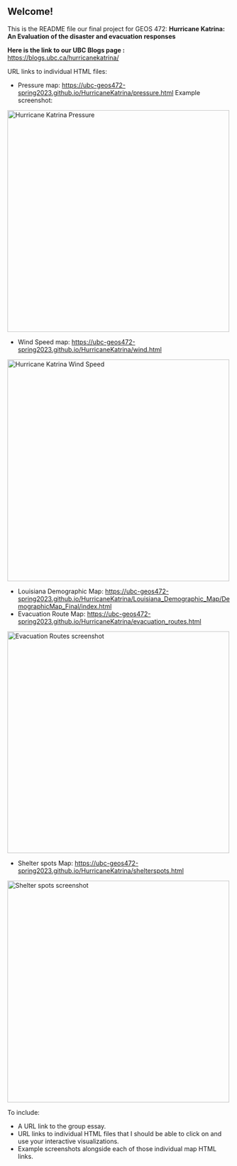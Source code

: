 ## Welcome!

This is the README file our final project for GEOS 472: **Hurricane Katrina: An Evaluation of the disaster and evacuation responses**

**Here is the link to our UBC Blogs page :** https://blogs.ubc.ca/hurricanekatrina/

URL links to individual HTML files:
* Pressure map: https://ubc-geos472-spring2023.github.io/HurricaneKatrina/pressure.html
Example screenshot:
<p> <img src="https://ubc-geos472-spring2023.github.io/HurricaneKatrina/Katrinapressure.png" width="500" title="Hurricane Katrina Pressure"> </p>


* Wind Speed map: https://ubc-geos472-spring2023.github.io/HurricaneKatrina/wind.html
<p> <img src="https://ubc-geos472-spring2023.github.io/HurricaneKatrina/Katrinawindspeed.png" width="500" title="Hurricane Katrina Wind Speed"> </p>

* Louisiana Demographic Map: https://ubc-geos472-spring2023.github.io/HurricaneKatrina/Louisiana_Demographic_Map/DemographicMap_Final/index.html
* Evacuation Route Map: https://ubc-geos472-spring2023.github.io/HurricaneKatrina/evacuation_routes.html

<p> <img src="https://ubc-geos472-spring2023.github.io/HurricaneKatrina/evac_routes.png" width="500" title="Evacuation Routes screenshot"> </p>

* Shelter spots Map: https://ubc-geos472-spring2023.github.io/HurricaneKatrina/shelterspots.html

<p> <img src="https://ubc-geos472-spring2023.github.io/HurricaneKatrina/shelterspots.png" width="500" title="Shelter spots screenshot"> </p>


To include:
* A URL link to the group essay.
* URL links to individual HTML files that I should be able to click on and use your interactive visualizations.
* Example screenshots alongside each of those individual map HTML links.
